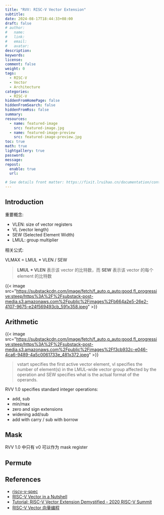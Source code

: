 ```yaml
---
title: "RVV: RISC-V Vector Extension"
subtitle:
date: 2024-08-17T18:44:33+08:00
draft: false
# author:
#   name:
#   link:
#   email:
#   avatar:
description:
keywords:
license:
comment: false
weight: 0
tags:
  - RISC-V
  - Vector
  - Architecture
categories:
  - RISC-V
hiddenFromHomePage: false
hiddenFromSearch: false
hiddenFromRss: false
summary:
resources:
  - name: featured-image
    src: featured-image.jpg
  - name: featured-image-preview
    src: featured-image-preview.jpg
toc: true
math: true
lightgallery: true
password:
message:
repost:
  enable: true
  url:

# See details front matter: https://fixit.lruihao.cn/documentation/content-management/introduction/#front-matter
---
```


<!--more-->

## Introduction

重要概念: 

- VLEN: size of vector registers
- VL (vector length)
- SEW (Selected Element Width)
- LMUL: group multiplier

相关公式:

VLMAX = LMUL * VLEN / SEW

> **LMUL * VLEN** 表示该 vector 的比特数，而 **SEW** 表示该 vector 的每个 element 的比特数

{{< image src="https://substackcdn.com/image/fetch/f_auto,q_auto:good,fl_progressive:steep/https%3A%2F%2Fsubstack-post-media.s3.amazonaws.com%2Fpublic%2Fimages%2Fb664a2e5-26e2-4107-9675-e24f569493cb_591x358.jpeg" >}}

## Arithmetic

{{< image src="https://substackcdn.com/image/fetch/f_auto,q_auto:good,fl_progressive:steep/https%3A%2F%2Fsubstack-post-media.s3.amazonaws.com%2Fpublic%2Fimages%2Ff3cb932c-e046-4ca6-9489-4a5c0061733e_481x372.jpeg" >}}

> vstart specifies the first active vector element, vl specifies the number of element(s) in the LMUL-wide vector group affected by the operation and SEW specifies what is the actual format of the operands.

RVV 1.0 specifies standard integer operations:

- add, sub
- min/max
- zero and sign extensions
- widening add/sub
- add with carry / sub with borrow

## Mask

RVV 1.0 中只有 v0 可以作为 mask register

## Permute

## References

- [riscv-v-spec](https://github.com/riscv/riscv-v-spec/tree/v1.0)
- [RISC-V Vector in a Nutshell](https://fprox.substack.com/p/risc-v-vector-in-a-nutshell)
- [Tutorial: RISC-V Vector Extension Demystified - 2020 RISC-V Summit](https://www.youtube.com/watch?v=oTaOd8qr53U)
- [RISC-V Vector 向量编程](https://www.bilibili.com/video/BV1VT411E7iQ/)
